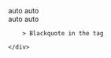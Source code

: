 <!-- Test #11 -->
<Example>
    <div slot="text">
        <Row>
            <Col class="grid_col"> auto </Col>
            <Col class="grid_col"> auto </Col>
            <div class="is-full-width"></div>
            <Col class="grid_col"> auto </Col>
            <Col class="grid_col"> auto </Col>
            <Col/>
        </Row>
    </div>
</Example>

<div>
    <div>

        > Blackquote in the tag
        
    </div>
</div>